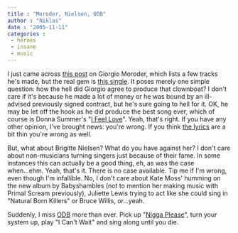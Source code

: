 ```yaml
---
title : "Moroder, Nielsen, ODB"
author : "Niklas"
date : "2005-11-11"
categories : 
 - heroes
 - insane
 - music
---
```


I just came across [this post](http://musicthing.blogspot.com/2004/12/moroder-week-pt-1-i-didnt-know-he-did.html) on Giorgio Moroder, which lists a few tracks he's made, but the real gem is [this single](http://members.tripod.com/~szelazny/brigit.html). It poses merely one simple question: how the hell did Giorgio agree to produce that clownboat? I don't care if it's because he made a lot of money or he was bound by an ill-advised previously signed contract, but he's sure going to hell for it. OK, he may be let off the hook as he did produce the best song ever, which of course is Donna Summer's "[I Feel Love](http://en.wikipedia.org/wiki/I_Feel_Love)". Yeah, that's right. If you have any other opinion, I've brought news: you're wrong. If you think [the lyrics](http://home.concepts.nl/~avroomen/ifeellov.htm) are a bit thin you're wrong as well.

But, what about Brigitte Nielsen? What do you have against her? I don't care about non-musicians turning singers just because of their fame. In some instances this can actually be a good thing, eh, as was the case when...ehm. Yeah, that's it. There is no case available. Tip me if I'm wrong, even though I'm infallible. No, I don't care about Kate Moss' humming on the new album by Babyshambles (not to mention her making music with Primal Scream previously), Juliette Lewis trying to act like she could sing in "Natural Born Killers" or Bruce Willis, or...yeah.

Suddenly, I miss [ODB](http://www.ibrecords.com/journal/uploads/ODB.jpg) more than ever. Pick up "[Nigga Please](http://www.allmusic.com/cg/amg.dll?p=amg&sql=10:9ea9qj7loj0a)", turn your system up, play "I Can't Wait" and sing along until you die.
